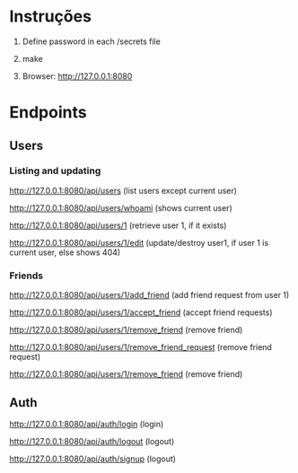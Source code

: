 # Instruções

1.  Define password in each /secrets file

2.  make

3.  Browser: http://127.0.0.1:8080

# Endpoints

## Users

### Listing and updating

http://127.0.0.1:8080/api/users (list users except current user)

http://127.0.0.1:8080/api/users/whoami (shows current user)

http://127.0.0.1:8080/api/users/1 (retrieve user 1, if it exists)

http://127.0.0.1:8080/api/users/1/edit (update/destroy user1, if user 1 is current user, else shows 404)

### Friends

http://127.0.0.1:8080/api/users/1/add_friend (add friend request from user 1)

http://127.0.0.1:8080/api/users/1/accept_friend (accept friend requests)

http://127.0.0.1:8080/api/users/1/remove_friend (remove friend)

http://127.0.0.1:8080/api/users/1/remove_friend_request (remove friend request)

http://127.0.0.1:8080/api/users/1/remove_friend (remove friend)

## Auth

http://127.0.0.1:8080/api/auth/login (login)

http://127.0.0.1:8080/api/auth/logout (logout)

http://127.0.0.1:8080/api/auth/signup (logout)